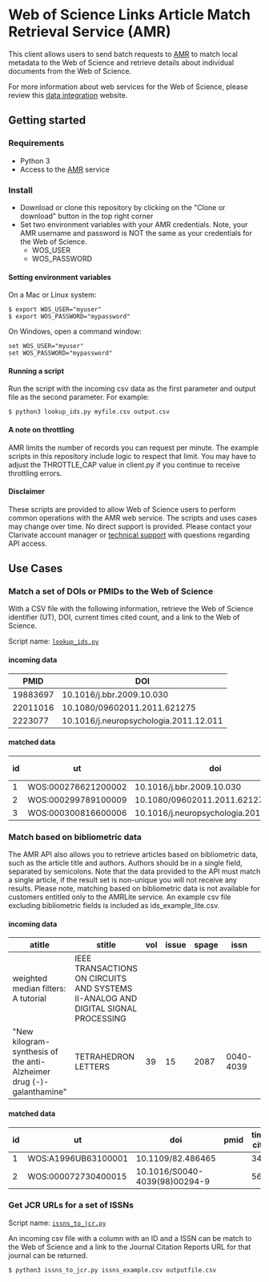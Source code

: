 # Web of Science Links Article Match Retrieval Service (AMR)

This client allows users to send batch requests to [AMR](http://help.incites.clarivate.com/LAMRService/WebServicesOverviewGroup/overview.html) to match local metadata to the Web of Science and retrieve details about individual documents from the Web of Science.

For more information about web services for the Web of Science, please review this [data integration](https://clarivate.com/webofsciencegroup/solutions/xml-and-apis/) website.

## Getting started

### Requirements
* Python 3
* Access to the [AMR](http://help.incites.clarivate.com/LAMRService/WebServicesOverviewGroup/overview.html) service

### Install

* Download or clone this repository by clicking on the "Clone or download" button in the top right corner
* Set two environment variables with your AMR credentials. Note, your AMR username and password is NOT the same as your credentials for the Web of Science.
    * WOS_USER
    * WOS_PASSWORD

#### Setting environment variables

On a Mac or Linux system:

~~~
$ export WOS_USER="myuser"
$ export WOS_PASSWORD="mypassword"
~~~

On Windows, open a command window:

~~~
set WOS_USER="myuser"
set WOS_PASSWORD="mypassword"
~~~

#### Running a script

Run the script with the incoming csv data as the first parameter and output file as the second parameter. For example:

~~~
$ python3 lookup_ids.py myfile.csv output.csv
~~~

#### A note on throttling

AMR limits the number of records you can request per minute. The example scripts in this repository include logic to respect that limit. You may have to adjust the THROTTLE_CAP value in client.py if you continue to receive throttling errors. 

#### Disclaimer

These scripts are provided to allow Web of Science users to perform common operations with the AMR web service. The scripts and uses cases may change over time. No direct support is provided. Please contact your Clarivate account manager or [technical support](https://support.clarivate.com/) with questions regarding API access.

## Use Cases

### Match a set of DOIs or PMIDs to the Web of Science

With a CSV file with the following information, retrieve the Web of Science identifier (UT), DOI, current times cited count, and a link to the Web of Science.

Script name: [`lookup_ids.py`](./lookup_ids.py)

#### incoming data
|PMID|DOI|
|----|---|
19883697|10.1016/j.bbr.2009.10.030
22011016|10.1080/09602011.2011.621275
2223077|10.1016/j.neuropsychologia.2011.12.011

#### matched data

|id|ut|doi|pmid|times cited|source|
|---|---|---|---|----|---|
1|WOS:000276621200002|10.1016/j.bbr.2009.10.030|19883697|95|...
2|WOS:000299789100009|10.1080/09602011.2011.621275|22011016|33|....
3|WOS:000300816600006|10.1016/j.neuropsychologia.2011.12.011|22223077|22|...

### Match based on bibliometric data
The AMR API also allows you to retrieve articles based on bibliometric data, such as the article title and authors. Authors should be in a single field, separated by semicolons. Note that the data provided to the API must match a single article, if the result set is non-unique you will not receive any results. Please note, matching based on bibliometric data is not available for customers entitled only to the AMRLite service. An example csv file excluding bibliometric fields is included as ids_example_lite.csv.

#### incoming data
|atitle|stitle|vol|issue|spage|issn|year|authors
|---|---|---|---|----|---|---|---|
weighted median filters: A tutorial|IEEE TRANSACTIONS ON CIRCUITS AND SYSTEMS II-ANALOG AND DIGITAL SIGNAL PROCESSING|||||1996|
"New kilogram-synthesis of the anti-Alzheimer drug (-)-galanthamine"|TETRAHEDRON LETTERS|39|15|2087|0040-4039|1998|Czollner, L;Frantsits, W;Kuenburg, B;Hedenig, U;Frohlich, J;Jordis, U

#### matched data
|id|ut|doi|pmid|times cited|source|
|---|---|---|---|----|---|
1|WOS:A1996UB63100001|10.1109/82.486465||349|...
2|WOS:000072730400015|10.1016/S0040-4039(98)00294-9||56|...


### Get JCR URLs for a set of ISSNs

Script name: [`issns_to_jcr.py`](./issns_to_jcr.py)

An incoming csv file with a column with an ID and a ISSN can be match to the Web of Science and a link to the Journal Citation Reports URL for that journal can be returned.
~~~
$ python3 issns_to_jcr.py issns_example.csv outputfile.csv
~~~

